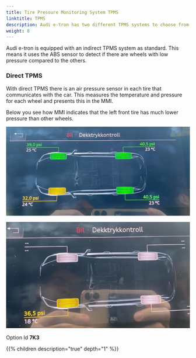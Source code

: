 ```yaml
---
title: Tire Pressure Monitoring System TPMS
linktitle: TPMS
description: Audi e-tron has two different TPMS systems to choose from.
weight: 8
---
```


Audi e-tron is equipped with an indirect TPMS system as standard.  This means it uses the ABS sensor to detect if there are wheels with low pressure compared to the others.

### Direct TPMS

With direct TPMS there is an air pressure sensor in each tire that communicates with the car. This measures the temperature  and pressure for each wheel and presents this in the MMI.

Below you see how MMI indicates that the left front tire has much lower pressure than other wheels.

![Tire Pressure Measure System](tpms1.jpg "Tire pressure measure system")

![Tire Pressure Measure System](tpms2.jpg "Tire pressure measure system")

Option Id **7K3**

{{% children description="true" depth="1" %}}

